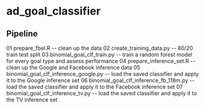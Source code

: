 # ad_goal_classifier

## Pipeline
01 prepare_fbel.R -- clean up the data
02 create_training_data.py -- 80/20 train test split
03 binomial_goal_clf_train.py -- train a random forest model for every goal type and assess performance
04 prepare_inference_set.R -- clean up the Google and Facebook inference data
05 binomial_goal_clf_inference_google.py -- load the saved classifier and apply it to the Google inference set
06 binomial_goal_clf_inference_fb_118m.py -- load the saved classifier and apply it to the Facebook inference set
07 binomial_goal_clf_inference_tv.py -- load the saved classifier and apply it to the TV inference set